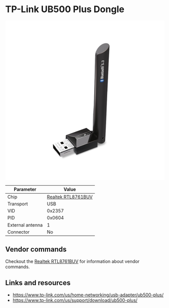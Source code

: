 # TP-Link UB500 Plus Dongle

![TP-Link UB500 Plus](TPLink_UB500Plus.jpg)

| Parameter        | Value                                            |
| ---------------- | ------------------------------------------------ |
| Chip             | [Realtek RTL8761BUV](Chip/Realtek_RTL8761BUV.md) |
| Transport        | USB                                              |
| VID              | 0x2357                                           |
| PID              | 0x0604                                           |
| External antenna | 1                                                |
| Connector        | No                                               |

## Vendor commands

Checkout the [Realtek RTL8761BUV](Chip/Realtek_RTL8761BUV.md) for information about vendor commands.

## Links and resources

- <https://www.tp-link.com/us/home-networking/usb-adapter/ub500-plus/>
- <https://www.tp-link.com/us/support/download/ub500-plus/>
